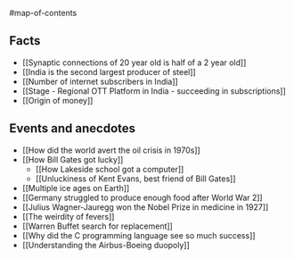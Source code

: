 #map-of-contents 

## Facts
- [[Synaptic connections of 20 year old is half of a 2 year old]]
- [[India is the second largest producer of steel]]
- [[Number of internet subscribers in India]]
- [[Stage - Regional OTT Platform in India - succeeding in subscriptions]]
- [[Origin of money]]

## Events and anecdotes
- [[How did the world avert the oil crisis in 1970s]]
- [[How Bill Gates got lucky]]
	- [[How Lakeside school got a computer]]
	- [[Unluckiness of Kent Evans, best friend of Bill Gates]]
- [[Multiple ice ages on Earth]]
- [[Germany struggled to produce enough food after World War 2]]
- [[Julius Wagner-Jauregg won the Nobel Prize in medicine in 1927]]
- [[The weirdity of fevers]]
- [[Warren Buffet search for replacement]]
- [[Why did the C programming language see so much success]]
- [[Understanding the Airbus-Boeing duopoly]]